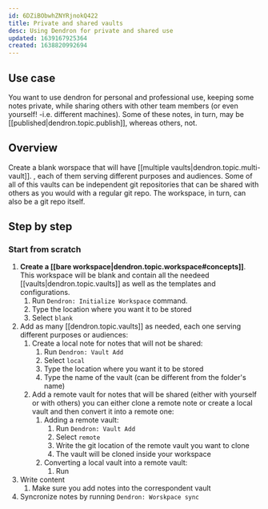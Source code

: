 ```yaml
---
id: 6DZiBObwhZNYRjnokQ422
title: Private and shared vaults
desc: Using Dendron for private and shared use
updated: 1639167925364
created: 1638820992694
---
```


## Use case

You want to use dendron for personal and professional use, keeping some notes private, while sharing others with other team members (or even yourself! -i.e. different machines). Some of these notes, in turn, may be [[published|dendron.topic.publish]], whereas others, not.

## Overview

Create a blank worspace that will have [[multiple vaults|dendron.topic.multi-vault]]. , each of them serving different purposes and audiences. Some of all of this vaults can be independent git repositories that can be shared with others as you would with a regular git repo. The workspace, in turn, can also be a git repo itself.

## Step by step

### Start from scratch

1. **Create a [[bare workspace|dendron.topic.workspace#concepts]]**. This workspace will be blank and contain all the needeed [[vaults|dendron.topic.vaults]] as well as the templates and configurations.
   1. Run `Dendron: Initialize Workspace` command.
   2. Type the location where you want it to be stored
   3. Select `blank`
2. Add as many [[dendron.topic.vaults]] as needed, each one serving different purposes or audiences:
   1. Create a local note for notes that will not be shared:
      1. Run `Dendron: Vault Add`
      2. Select `local`
      3. Type the location where you want it to be stored
      4. Type the name of the vault (can be different from the folder's name)
   2. Add a remote vault for notes that will be shared (either with yourself or with others) you can either clone a remote note or create a local vault and then convert it into a remote one:
      1. Adding a remote vault: 
         1. Run `Dendron: Vault Add`
         2. Select `remote`
         3. Write the git location of the remote vault you want to clone
         4. The vault will be cloned inside your workspace
      2. Converting a local vault into a remote vault:
         1. Run
3. Write content
   1. Make sure you add notes into the correspondent vault
4. Syncronize notes by running `Dendron: Worskpace sync`





